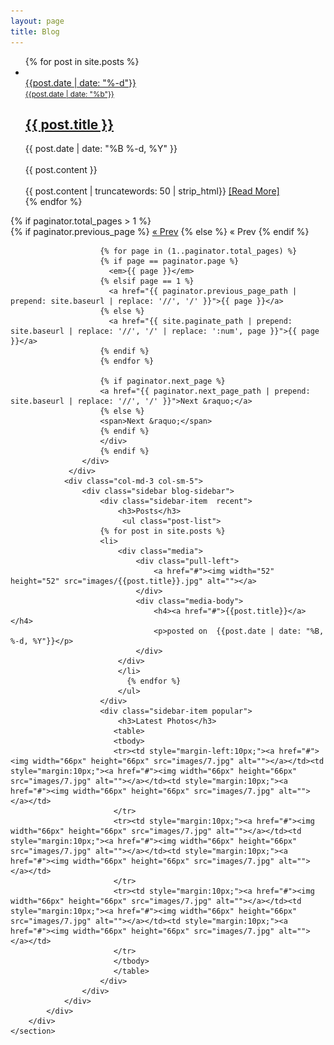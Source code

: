 ```yaml
---
layout: page
title: Blog
---
```


<section class="blog-items">
        <div class="container">
            <div class="row">
                <div class="col-md-9 col-sm-7">
                    <div class="row">
                    <ul class="post-list">
                        {% for post in site.posts %}
                        <li>
                         <div class="col-sm-12 col-md-12">
                            <div class="single-blog single-column">
                                <div class="post-thumb">
                                    <a href="{{ post.url | prepend: site.baseurl }}"><img src="images/{{post.title}}.jpg" class="img-responsive" alt=""></a>
                                    <div class="post-overlay">
                                       <span class="uppercase"><a href="{{ post.url | prepend: site.baseurl }}">{{post.date | date: "%-d"}} <br><small>{{post.date | date: "%b"}}</small></a></span>
                                   </div>
                                </div>
                                <div class="post-content overflow">
                                    <h2 class="post-title bold"><a class="post-link" href="{{ post.url | prepend: site.baseurl }}">{{ post.title }}</a></h2>
<!--
                                     <h1>
          <a class="post-link" href="{{ post.url | prepend: site.baseurl }}">{{ post.title }}</a>
        </h1>
-->
          <span class="post-meta">{{ post.date | date: "%B %-d, %Y" }}</span>
          <div class="preview">
             <br/> {{ post.content }} 
          </div><br/>
          <div class="post-entry">
      {{ post.content | truncatewords: 50 | strip_html}}
	  <a href="{{ post.url | prepend: site.baseurl }}" >[Read&nbsp;More]</a>
    </div>
                                </div>
                            </div>
                        </div>
                        </li>
                         {% endfor %}
                    </ul>
                    </div>
                    <div class="blog-pagination">
                        {% if paginator.total_pages > 1 %}
                        <div class="pagination">
                        {% if paginator.previous_page %}
                        <a href="{{ paginator.previous_page_path | prepend: site.baseurl | replace: '//', '/' }}">&laquo; Prev</a>
                        {% else %}
                        <span>&laquo; Prev</span>
                        {% endif %}

                        {% for page in (1..paginator.total_pages) %}
                        {% if page == paginator.page %}
                          <em>{{ page }}</em>
                        {% elsif page == 1 %}
                          <a href="{{ paginator.previous_page_path | prepend: site.baseurl | replace: '//', '/' }}">{{ page }}</a>
                        {% else %}
                          <a href="{{ site.paginate_path | prepend: site.baseurl | replace: '//', '/' | replace: ':num', page }}">{{ page }}</a>
                        {% endif %}
                        {% endfor %}

                        {% if paginator.next_page %}
                        <a href="{{ paginator.next_page_path | prepend: site.baseurl | replace: '//', '/' }}">Next &raquo;</a>
                        {% else %}
                        <span>Next &raquo;</span>
                        {% endif %}
                        </div>
                        {% endif %}
                    </div>
                 </div>
                <div class="col-md-3 col-sm-5">
                    <div class="sidebar blog-sidebar">
                        <div class="sidebar-item  recent">
                            <h3>Posts</h3>
                             <ul class="post-list">
                        {% for post in site.posts %}
                        <li>
                            <div class="media">
                                <div class="pull-left">
                                    <a href="#"><img width="52" height="52" src="images/{{post.title}}.jpg" alt=""></a>
                                </div>
                                <div class="media-body">
                                    <h4><a href="#">{{post.title}}</a></h4>
                                    <p>posted on  {{post.date | date: "%B, %-d, %Y"}}</p>
                                </div>
                            </div>
                            </li>
                              {% endfor %}
                            </ul>
                        </div>
                        <div class="sidebar-item popular">
                            <h3>Latest Photos</h3>
                           <table>
                           <tbody>
                           <tr><td style="margin-left:10px;"><a href="#"><img width="66px" height="66px" src="images/7.jpg" alt=""></a></td><td style="margin:10px;"><a href="#"><img width="66px" height="66px" src="images/7.jpg" alt=""></a></td><td style="margin:10px;"><a href="#"><img width="66px" height="66px" src="images/7.jpg" alt=""></a></td>
                           </tr>
                           <tr><td style="margin:10px;"><a href="#"><img width="66px" height="66px" src="images/7.jpg" alt=""></a></td><td style="margin:10px;"><a href="#"><img width="66px" height="66px" src="images/7.jpg" alt=""></a></td><td style="margin:10px;"><a href="#"><img width="66px" height="66px" src="images/7.jpg" alt=""></a></td>
                           </tr>
                           <tr><td style="margin:10px;"><a href="#"><img width="66px" height="66px" src="images/7.jpg" alt=""></a></td><td style="margin:10px;"><a href="#"><img width="66px" height="66px" src="images/7.jpg" alt=""></a></td><td style="margin:10px;"><a href="#"><img width="66px" height="66px" src="images/7.jpg" alt=""></a></td>
                           </tr>
                           </tbody>
                           </table>
                        </div>
                    </div>
                </div>
            </div>
        </div>
    </section>
    
